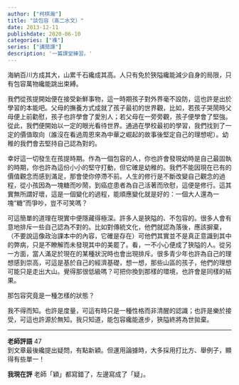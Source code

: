 ```yaml
---
author: ["柯棋瀚"]
title: "談包容（髙二水文）"
date: 2013-12-11
publishdate: 2020-06-10
categories: ["襍"]
series: ["講閒譚"]
description: '一篇課堂練習。'
---
```


海納百川方成其大，山累千石纔成其高。人只有免於狹隘纔能減少自身的局限，只有包容萬物纔能跳出束縛。

我們從孩提開始便在接受新鮮事物，這一時期孩子對外界毫不設防，這也許是出於學習的本能吧。父母的撫養方式成就了孩子最初的世界觀，比如，若孩子哭鬧時父母便上前勸慰，孩子也許學會了愛別人；若父母在一旁旁觀，孩子便學會了堅強。從此，我們便開始以一定的眼光看待世界。通過在學校最初的學習，我們找到了一定的價值取向（誰沒在看過周恩來為中華之崛起的故事後堅定自己的理想呢）。幼稚的我們會去堅持自己認為對的。

幸好這一切發生在孩提時期。作為一個包容的人，你也許會發現幼時是自己最固執的時期，你也許為這份小小的堅守打動，但它確是幼稚的。我們不能因現在已有的價值觀念而感到滿足，那會使你停滯不前。人生的修行是不斷改變自己觀念的過程，從小孩因為一塊糖而吵鬧，到癌症患者為自己活著而欣慰，這便是修行。這其實無所謂好壞，這是一個變化的過程，能順應變化就是好的：一個大人還為一塊“糖”而爭吵，豈不可笑嗎？

可這簡單的道理在現實中便隱藏得極深。許多人是狹隘的、不包容的。很多人會有意地排斥一些自己認為不對的。比如對傳統文化，他們就認為落後，應該摒棄，（不要說這像政治課本中的內容，它確是存在）可他們其實並不是真正意識到其中的弊病，只是不瞭解而未發現其中的美罷了。看，一不小心便成了狹隘的人。從另一方面，當人滿足於現在的某種狀況時也會出現排斥。很多青少年也許為自己的理想感到崇高，可這是基於自己的經濟基礎，想一想，那些山區的孩子，他們的理想可能只是走出大山。覺得那很低級嗎？可把你換到那樣的環境，也許會是同樣的結果。

那包容究竟是一種怎樣的狀態？

我不得而知。也許是度量，可這有時只是一種性格而非清醒的認識；也許是樂於接受，可這也許源於無知。我只知道，能包容纔能進步，狹隘終將為世拋棄。

---

**老師評語** 47  
到文章最後纔提出疑問，有點新穎。但運用論據時，大多採用打比方、舉例子，顯得有些單一！

**我現在評** 老師「穎」都寫錯了，左邊寫成了「疑」。